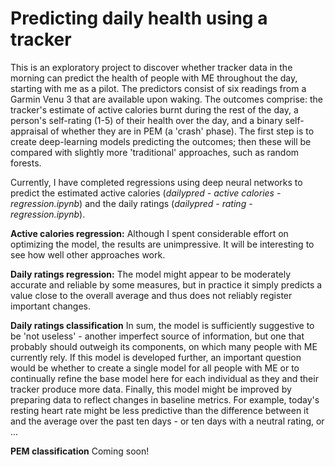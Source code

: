# Predicting daily health using a tracker
This is an exploratory project to discover whether tracker data in the morning can predict the health of people with ME throughout the day, starting with me as a pilot. The predictors consist of six readings from a Garmin Venu 3 that are available upon waking. The outcomes comprise: the tracker's estimate of active calories burnt during the rest of the day, a person's self-rating (1-5) of their health over the day, and a binary self-appraisal of whether they are in PEM (a 'crash' phase). The first step is to create deep-learning models predicting the outcomes; then these will be compared with slightly more 'traditional' approaches, such as random forests.

Currently, I have completed regressions using deep neural networks to predict the estimated active calories (*dailypred - active calories - regression.ipynb*) and the daily ratings (*dailypred - rating - regression.ipynb*). 

**Active calories regression:** Although I spent considerable effort on optimizing the model, the results are unimpressive. It will be interesting to see how well other approaches work. 

**Daily ratings regression:** The model might appear to be moderately accurate and reliable by some measures, but in practice it simply predicts a value close to the overall average and thus does not reliably register important changes.

**Daily ratings classification** In sum, the model is sufficiently suggestive to be 'not useless' - another imperfect source of information, but one that probably should outweigh its components, on which many people with ME currently rely. If this model is developed further, an important question would be whether to create a single model for all people with ME or to continually refine the base model here for each individual as they and their tracker produce more data. Finally, this model might be improved by preparing data to reflect changes in baseline metrics. For example, today's resting heart rate might be less predictive than the difference between it and the average over the past ten days - or ten days with a neutral rating, or ...

**PEM classification** Coming soon!
